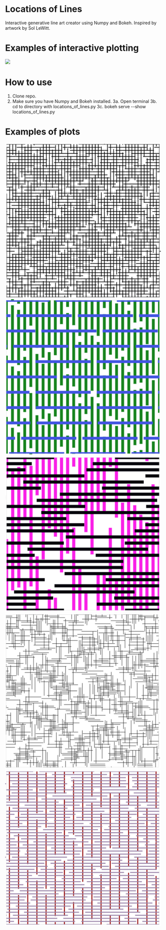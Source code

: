 # Locations of Lines
Interactive generative line art creator using Numpy and Bokeh. Inspired by artwork by Sol LeWitt.

# Examples of interactive plotting
![](images/locations_of_lines.gif)

# How to use
1. Clone repo.
2. Make sure you have Numpy and Bokeh installed.
3a. Open terminal
3b. cd to directory with locations_of_lines.py
3c. bokeh serve --show locations_of_lines.py

# Examples of plots
![](images/01.png)
![](images/03.png)
![](images/04.png)
![](images/05.png)
![](images/02.png)
